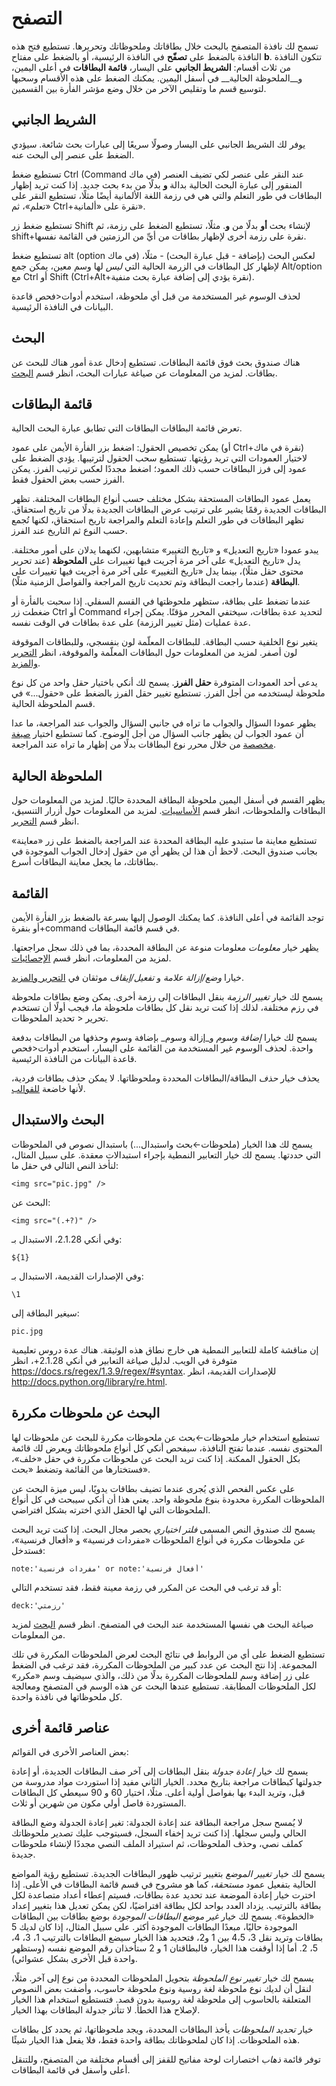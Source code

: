 # التصفح

تسمح لك نافذة المتصفح بالبحث خلال بطاقاتك وملحوظاتك وتحريرها. تستطيع فتح هذه النافذة
بالضغط على __تصفّح__ في النافذة الرئيسية، أو بالضغط على مفتاح __b__. تتكون النافذة من
ثلاث أقسام: __الشريط الجانبي__ على اليسار، __قائمة البطاقات__ في أعلى اليمين،
و__الملحوظة الحالية__ في أسفل اليمين. يمكنك الضغط على هذه الأقسام وسحبها لتوسيع
قسم ما وتقليص الآخر من خلال وضع مؤشر الفأرة بين القسمين.

## الشريط الجانبي

يوفر لك الشريط الجانبي على اليسار وصولًا سريعًا إلى عبارات بحث شائعة. سيؤدي الضغط على
عنصر إلى البحث عنه.

تستطيع ضغط Ctrl (Command في ماك) عند النقر على عنصر لكي تضيف العنصر المنقور إلى
عبارة البحث الحالية بدالة __و__ بدلًا من بدء بحث جديد. إذا كنت تريد إظهار البطاقات في طور التعلم
والتي هي في رزمة اللغة الألمانية أيضًا مثلًا، تستطيع النقر على «تعلم»، ثم Ctrl+نقرة على «ألمانية».

تستطيع ضغط زر Shift لإنشاء بحث __أو__ بدلًا من __و__. مثلًا، تستطيع الضغط على رزمة،
ثم shift+نقرة على رزمة أخرى لإظهار بطاقات من أيِّ من الرزمتين في القائمة نفسها.

تستطيع ضغط alt (option في ماك) لعكس البحث (بإضافة _-_ قبل عبارة البحث) -
مثلًا، لإظهار كل البطاقات في الزرمة الحالية التي _ليس_ لها وسم معين، يمكن جمع Alt/option
مع Ctrl أو Shift (Ctrl+Alt+نقرة يؤدي إلى إضافة عبارة بحث منفية).

لحذف الوسوم غير المستخدمة من قبل أي ملحوظة، استخدم أدوات&lt;فحص قاعدة البيانات
في النافذة الرئيسية.

## البحث

هناك صندوق بحث فوق قائمة البطاقات. تستطيع إدخال عدة أمور هناك للبحث عن بطاقات.
لمزيد من المعلومات عن صياغة عبارات البحث، انظر قسم [البحث](searching.md).

## قائمة البطاقات

تعرض قائمة البطاقات البطاقات التي تطابق عبارة البحث الحالية.

يمكن تخصيص الحقول: اضغط بزر الفأرة الأيمن على عمود (أو Ctrl+نقرة في ماك) لاختيار
العمودات التي تريد رؤيتها. تستطيع سحب الحقول لترتيبها. يؤدي الضغط على عمود إلى فرز
البطاقات حسب ذلك العمود؛ اضغط مجددًا لعكس ترتيب الفرز. يمكن الفرز حسب بعض الحقول فقط.

يعمل عمود البطاقات المستحقة بشكل مختلف حسب أنواع البطاقات المختلفة. تظهر
البطاقات الجديدة رقمًا يشير على ترتيب عرض البطاقات الجديدة بدلًا من تاريخ استحقاق.
تظهر البطاقات في طور التعلم وإعادة التعلم والمراجعة تاريخ استحقاق، لكنها تُجمع حسب
النوع ثم التاريخ عند الفرز.

يبدو عمودا «تاريخ التعديل» و «تاريخ التغيير» متشابهين، لكنهما يدلان على أمور مختلفة.
يدل «تاريخ التعديل» على آخر مرة أجريت فيها تغييرات على __الملحوظة__
(عند تحرير محتوى حقل مثلًا)، بينما يدل «تاريخ التغيير» على آخر مرة أجريت فيها تغييرات
على __البطاقة__ (عندما راجعت البطاقة وتم تحديث تاريخ المراجعة والفواصل الزمنية مثلًا).

عندما تضغط على بطاقة، ستظهر ملحوظتها في القسم السفلي. إذا سحبت بالفأرة أو ضغطت
زر Ctrl أو Command لتحديد عدة بطاقات، سيختفي المحرر مؤقتًا. يمكن إجراء عدة عمليات
(مثل تغيير الرزمة) على عدة بطاقات في الوقت نفسه.

يتغير نوع الخلفية حسب البطاقة. للبطاقات المعلّمة لون بنفسجي، وللبطاقات الموقوفة لون أصفر.
لمزيد من المعلومات حول البطاقات المعلّمة والموقوفة،
انظر [التحرير والمزيد](studying.md#editing-and-more).

يدعى أحد العمودات المتوفرة __حقل الفرز__. يسمح لك أنكي باختيار حقل واحد من
كل نوع ملحوظة ليستخدمه من أجل الفرز. تستطيع تغيير حقل الفرز بالضغط على «حقول...»
في قسم الملحوظة الحالية.

يظهر عمودا السؤال والجواب ما تراه في جانبي السؤال والجواب عند المراجعة،
ما عدا أن عمود الجواب لن يظهر جانب السؤال من أجل الوضوح. كما تستطيع اختيار
[صيغة مخصصة](templates/styling.md#browser-appearance) من خلال محرر نوع البطاقات
بدلًا من إظهار ما تراه عند المراجعة.

## الملحوظة الحالية

يظهر القسم في أسفل اليمين ملحوظة البطاقة المحددة حاليًا. لمزيد من المعلومات
حول البطاقات والملحوظات، انظر قسم [الأساسيات](getting-started.md).
لمزيد من المعلومات حول أزرار التنسيق، انظر قسم [التحرير](editing.md).

تستطيع معاينة ما ستبدو عليه البطاقة المحددة عند المراجعة بالضغط على زر «معاينة»
بجانب صندوق البحث. لاحظ أن هذا لن يظهر أي من حقول إدخال الجواب الموجودة في بطاقاتك،
ما يجعل معاينة البطاقات أسرع.

## القائمة

توجد القائمة في أعلى النافذة. كما يمكنك الوصول إليها بسرعة بالضغط بزر الفأرة الأيمن
أو بنقرة+command في قسم قائمة البطاقات.

يظهر خيار _معلومات_ معلومات منوعة عن البطاقة المحددة، بما في ذلك سجل مراجعتها.
لمزيد من المعلومات، انظر قسم [الإحصائيات](stats.md).

خيارا _وضع/إزالة علامة_ و _تفعيل/إيقاف_ موثقان في [التحرير والمزيد](studying.md#editing-and-more).

يسمح لك خيار _تغيير الرزمة_ بنقل البطاقات إلى رزمة أخرى. يمكن وضع بطاقات ملحوظة في
رزم مختلفة، لذلك إذا كنت تريد نقل كل بطاقات ملحوظة ما، فيجب أولًا أن تستخدم
تحرير &lt; تحديد الملحوظات.

يسمح لك خيارا _إضافة وسوم_ و_إزالة وسوم_ بإضافة وسوم وحذفها من البطاقات بدفعة واحدة.
لحذف الوسوم غير المستخدمة من القائمة على اليسار، استخدم أدوات&lt;فحص قاعدة البيانات
من النافذة الرئيسية.

يحذف خيار _حذف_ البطاقة/البطاقات المحددة وملحوظاتها. لا يمكن حذف بطاقات فردية،
لأنها خاضعة [للقوالب](templates/intro.md).

## البحث والاستبدال

يسمح لك هذا الخيار (ملحوظات←بحث واستبدال...) باستبدال نصوص في الملحوظات التي حددتها.
يسمح لك خيار التعابير النمطية بإجراء استبدالات معقدة. على سبيل المثال، لنأخذ النص التالي في حقل ما:

<div dir="ltr">

    <img src="pic.jpg" />
</div>

البحث عن:

<div dir="ltr">

    <img src="(.+?)" />
</div>

وفي أنكي 2.1.28، الاستبدال بـ:

<div dir="ltr">

    ${1}
</div>

وفي الإصدارات القديمة، الاستبدال بـ:

<div dir="ltr">

    \1
</div>

سيغير البطاقة إلى:

<div dir="ltr">

    pic.jpg
</div>

إن مناقشة كاملة للتعابير النمطية هي خارج نطاق هذه الوثيقة. هناك عدة دروس تعليمية
متوفرة في الويب. لدليل صياغة التعابير في أنكي 2.1.28+، انظر <https://docs.rs/regex/1.3.9/regex/#syntax>.
للإصدارات القديمة، انظر <http://docs.python.org/library/re.html>.

## البحث عن ملحوظات مكررة

تستطيع استخدام خيار ملحوظات←بحث عن ملحوظات مكررة للبحث عن ملحوظات لها المحتوى نفسه.
عندما تفتح النافذة، سيفحص أنكي كل أنواع ملحوظاتك ويعرض لك قائمة بكل الحقول الممكنة.
إذا كنت تريد البحث عن ملحوظات مكررة في حقل «خلف»، فستختارها من القائمة وتضغط «بحث».

على عكس الفحص الذي يُجرى عندما تضيف بطاقات يدويًا، ليس ميزة البحث عن الملحوظات المكررة
محدودة بنوع ملحوظة واحد. يعني هذا أن أنكي سيبحث في كل أنواع الملحوظات التي لها
الحقل الذي اخترته بشكل افتراضي.

يسمح لك صندوق النص المسمى _فلتر اختياري_ بحصر مجال البحث. إذا كنت تريد البحث
عن ملحوظات مكررة في أنواع الملحوظات «مفردات فرنسية» و «أفعال فرنسية»، فستدخل:

<div dir="ltr">

    note:'مفردات فرنسية' or note:'أفعال فرنسية'
</div>

أو قد ترغب في البحث عن المكرر في رزمة معينة فقط، فقد تستخدم التالي:

<div dir="ltr">

    deck:'رزمتي'
</div>

صياغة البحث هي نفسها المستخدمة عند البحث في المتصفح. انظر قسم [البحث](searching.md)
لمزيد من المعلومات.

تستطيع الضغط على أي من الروابط في نتائج البحث لعرض الملحوظات المكررة في تلك المجموعة.
إذا نتج البحث عن عدد كبير من الملحوظات المكررة، فقد ترغب في الضغط على زر إضافة وسم
للملحوظات المكررة بدلًا من ذلك، والذي سيضيف وسم «مكرر» لكل الملحوظات المطابقة.
تستطيع عندها البحث عن هذه الوسم في المتصفح ومعالجة كل ملحوظاتها في نافذة واحدة.

## عناصر قائمة أخرى

بعض العناصر الأخرى في القوائم:

يسمح لك خيار _إعادة جدولة_ بنقل البطاقات إلى آخر صف البطاقات الجديدة، أو إعادة جدولتها
كبطاقات مراجعة بتاريخ محدد. الخيار الثاني مفيد إذا استوردت مواد مدروسة من قبل،
وتريد البدء بها بفواصل أولية أعلى. مثلًا، اختيار 60 و 90 سيعطي كل البطاقات المستوردة
فاصل أولي مكون من شهرين أو ثلاث.

لا يُمسح سجل مراجعة البطاقة عند إعادة الجدولة: تغير إعادة الجدولة وضع البطاقة الحالي وليس سجلها.
إذا كنت تريد إخفاء السجل، فسيتوجب عليك تصدير ملحوظاتك كملف نصي، وحذف الملحوظات،
ثم استيراد الملف النصي مجددًا لإنشاء ملحوظات جديدة.

يسمح لك خيار _تغيير الموضع_ بتغيير ترتيب ظهور البطاقات الجديدة. تستطيع رؤية
المواضع الحالية بتفعيل عمود _مستحقة_، كما هو مشروح في قسم قائمة البطاقات في الأعلى.
إذا اخترت خيار إعادة الموضعة عند تحديد عدة بطاقات، فسيتم إعطاء أعداد متصاعدة
لكل بطاقة بالترتيب. يزداد العدد بواحد لكل بطاقة افتراضيًا، لكن يمكن تعديل هذا
بتغيير إعداد «الخطوة». يسمح لك خيار _غير موضع البطاقات الموجودة_ بوضع بطاقات
بين البطاقات الموجودة حاليًا، مبعدًا البطاقات الموجودة أكثر. على سبيل المثال،
إذا كان لديك 5 بطاقات وتريد نقل 3، 4،5 بين 1 و2، فتحديد هذا الخيار سيضع البطاقات
بالترتيب 1، 3، 4، 5، 2. أما إذا أوقفت هذا الخيار، فالبطاقتان 1 و 2 ستأخذان رقم الموضع
نفسه (وستظهر واحدة قبل الأخرى بشكل عشوائي).

يسمح لك خيار _تغيير نوع الملحوظة_ بتحويل الملحوظات المحددة من نوع إلى آخر. مثلًا،
لنقل أن لديك نوع ملحوظة لغة روسية ونوع ملحوظة حاسوب، وأضفت بعض النصوص المتعلقة بالحاسوب
إلى ملحوظة لغة روسية بدون قصد. فتستطيع استخدام هذا الخيار لإصلاح هذا الخطأ.
لا تتأثر جدولة البطاقات بهذا الخيار.

خيار _تحديد الملحوظات_ يأخذ البطاقات المحددة، ويجد ملحوظاتها، ثم يحدد كل بطاقات هذه الملحوظات.
إذا كان لملحوظاتك بطاقة واحدة فقط، فلا يفعل هذا الخيار شيئًا.

توفر قائمة _ذهاب_ اختصارات لوحة مفاتيح للقفز إلى أقسام مختلفة من المتصفح،
وللتنقل أعلى وأسفل في قائمة البطاقات.
